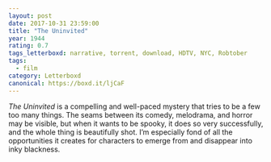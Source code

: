```yaml
---
layout: post 
date: 2017-10-31 23:59:00
title: "The Uninvited"
year: 1944
rating: 0.7
tags_letterboxd: narrative, torrent, download, HDTV, NYC, Robtober
tags:
  - film
category: Letterboxd
canonical: https://boxd.it/ljCaF
---
```


<cite>The Uninvited</cite> is a compelling and well-paced mystery that tries to be a few too many things. The seams between its comedy, melodrama, and horror may be visible, but when it wants to be spooky, it does so very successfully, and the whole thing is beautifully shot. I’m especially fond of all the opportunities it creates for characters to emerge from and disappear into inky blackness.